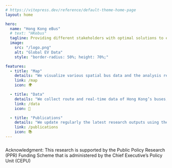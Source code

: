 ```yaml
---
# https://vitepress.dev/reference/default-theme-home-page
layout: home

hero:
  name: "Hong Kong eBus"
  # text: "HKebus"
  tagline: Providing different stakeholders with optimal solutions to electrifying the HK bus system in a strategic way
  image:
    src: "/logo.png"
    alt: "Global EV Data"
    style: "border-radius: 50%; height: 70%;"

features:
  - title: "Map"
    details: "We visualize various spatial bus data and the analysis results through interactive maps."
    link: /map
    icon: 🌍

  - title: "Data"
    details: "We collect route and real-time data of Hong Kong’s buses, along with other spatial data and share the datasets upon request."
    link: /data
    icon: 🔄

  - title: "Publications"
    details: "We update regularly the latest research outputs using the HK eBus data as the main data sources."
    link: /publications
    icon: 📚
---
```




<div class = "acknowledgment">
Acknowledgment: This research is supported by the Public Policy Research (PPR) Funding Scheme that is administered by the Chief Executive’s Policy Unit (CEPU)
</div>

<script setup>
// 编写脚本主动 下载 favicon 图标
// const url = '/favicon.ico';

// 在页面渲染出来之后，创建一个 link 元素
import { onMounted } from 'vue';

onMounted(() => {
  const link = document.createElement('link');
  link.rel = 'icon';
  link.href = '/favicon.ico';
  document.head.appendChild(link);
  console.log('favicon added');
});


</script>

<style scoped>

.acknowledgment {
  font-size: 1em;
  margin-top: 5%;
  color: var(--vp-c-text-2);
}
</style>
